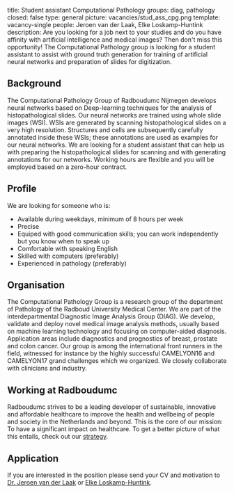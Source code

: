title: Student assistant Computational Pathology
groups: diag, pathology
closed: false
type: general
picture: vacancies/stud_ass_cpg.png
template: vacancy-single
people: Jeroen van der Laak, Elke Loskamp-Huntink
description: Are you looking for a job next to your studies and do you have affinity with artificial intelligence and medical images? Then don't miss this opportunity! The Computational Pathology group is looking for a student assistant to assist with ground truth generation for training of artificial neural networks and preparation of slides for digitization.

## Background

The Computational Pathology Group of Radboudumc Nijmegen develops neural networks based on Deep-learning techniques for the analysis of histopathological slides. Our neural networks are trained using whole slide images (WSI). WSIs are generated by scanning histopathological slides on a very high resolution. Structures and cells are subsequently carefully annotated inside these WSIs; these annotations are used as examples for our neural networks. We are looking for a student assistant that can help us with preparing the histopathological slides for scanning and with generating annotations for our networks. Working hours are flexible and you will be employed based on a zero-hour contract.

## Profile

We are looking for someone who is:

* Available during weekdays, minimum of 8 hours per week
* Precise
* Equiped with good communication skills; you can work independently but you know when to speak up 
* Comfortable with speaking English
* Skilled with computers (preferably)
* Experienced in pathology (preferably)


## Organisation

The Computational Pathology Group is a research group of the department of Pathology of the Radboud University Medical Center.  We are part of the interdepartmental Diagnostic Image Analysis Group (DIAG). We develop, validate and deploy novel medical image analysis methods, usually based on machine learning technology and focusing on computer-aided diagnosis. Application areas include diagnostics and prognostics of breast, prostate and colon cancer. Our group is among the international front runners in the field, witnessed for instance by the highly successful CAMELYON16 and CAMELYON17 grand challenges which we organized. We closely collaborate with clinicians and industry.

## Working at Radboudumc

Radboudumc strives to be a leading developer of sustainable, innovative and affordable healthcare to improve the health and wellbeing of people and society in the Netherlands and beyond. This is the core of our mission: To have a significant impact on healthcare. To get a better picture of what this entails, check out our [strategy](https://www.radboudumc.nl/en/about-radboudumc/our-strategy).

## Application
If you are interested in the position please send your CV and motivation to [Dr. Jeroen van der Laak](mailto:jeroen.vanderlaak@radboudumc.nl) or [Elke Loskamp-Huntink](mailto:elke.loskamp-huntink@radboudumc.nl). 
